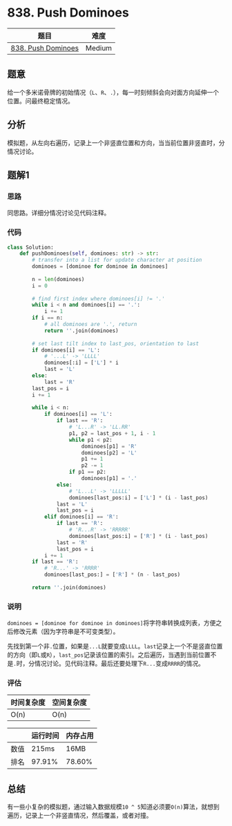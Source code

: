 # 838. Push Dominoes

| 题目 | 难度 |
| ---- | ---- |
| [838. Push Dominoes](https://leetcode.com/problems/push-dominoes/) | Medium |

## 题意

给一个多米诺骨牌的初始情况（`L`、`R`、`.`），每一时刻倾斜会向对面方向延伸一个位置。问最终稳定情况。

## 分析

模拟题，从左向右遍历，记录上一个非竖直位置和方向，当当前位置非竖直时，分情况讨论。

## 题解1

### 思路

同思路。详细分情况讨论见代码注释。

### 代码

```python
class Solution:
    def pushDominoes(self, dominoes: str) -> str:
        # transfer into a list for update character at position
        dominoes = [dominoe for dominoe in dominoes]
        
        n = len(dominoes)
        i = 0
        
        # find first index where dominoes[i] != '.'
        while i < n and dominoes[i] == '.':
            i += 1
        if i == n:
            # all dominoes are '.', return
            return ''.join(dominoes)
        
        # set last tilt index to last_pos, orientation to last
        if dominoes[i] == 'L':
            # '...L' -> 'LLLL'
            dominoes[:i] = ['L'] * i
            last = 'L'
        else:
            last = 'R'
        last_pos = i
        i += 1
        
        while i < n:
            if dominoes[i] == 'L':
                if last == 'R':
                    # 'L...R' -> 'LL.RR'
                    p1, p2 = last_pos + 1, i - 1
                    while p1 < p2:
                        dominoes[p1] = 'R'
                        dominoes[p2] = 'L'
                        p1 += 1
                        p2 -= 1
                    if p1 == p2:
                        dominoes[p1] = '.'
                else:
                    # 'L...L' -> 'LLLLL'
                    dominoes[last_pos:i] = ['L'] * (i - last_pos)
                last = 'L'
                last_pos = i
            elif dominoes[i] == 'R':
                if last == 'R':
                    # 'R...R' -> 'RRRRR'
                    dominoes[last_pos:i] = ['R'] * (i - last_pos)
                last = 'R'
                last_pos = i
            i += 1
        if last == 'R':
            # 'R...' -> 'RRRR'
            dominoes[last_pos:] = ['R'] * (n - last_pos)
        
        return ''.join(dominoes)
```

### 说明

`dominoes = [dominoe for dominoe in dominoes]`将字符串转换成列表，方便之后修改元素（因为字符串是不可变类型）。

先找到第一个非`.`位置，如果是`...L`就要变成`LLLL`。`last`记录上一个不是竖直位置的方向（即`L`或`R`），`last_pos`记录该位置的索引。之后遍历，当遇到当前位置不是`.`时，分情况讨论。见代码注释。最后还要处理下`R...`变成`RRRR`的情况。

### 评估

| 时间复杂度 | 空间复杂度 |
| ---- | ---- |
| O(n) | O(n) |

| | 运行时间 | 内存占用 |
| ---- | ---- | ---- |
| 数值 | 215ms | 16MB |
| 排名 | 97.91% | 78.60% |

## 总结

有一些小复杂的模拟题，通过输入数据规模`10 ^ 5`知道必须要`O(n)`算法，就想到遍历，记录上一个非竖直情况，然后覆盖，或者对撞。
